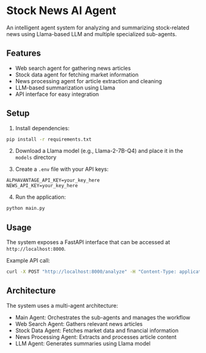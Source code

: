 # Stock News AI Agent

An intelligent agent system for analyzing and summarizing stock-related news using Llama-based LLM and multiple specialized sub-agents.

## Features

- Web search agent for gathering news articles
- Stock data agent for fetching market information
- News processing agent for article extraction and cleaning
- LLM-based summarization using Llama
- API interface for easy integration

## Setup

1. Install dependencies:
```bash
pip install -r requirements.txt
```

2. Download a Llama model (e.g., Llama-2-7B-Q4) and place it in the `models` directory

3. Create a `.env` file with your API keys:
```
ALPHAVANTAGE_API_KEY=your_key_here
NEWS_API_KEY=your_key_here
```

4. Run the application:
```bash
python main.py
```

## Usage

The system exposes a FastAPI interface that can be accessed at `http://localhost:8000`.

Example API call:
```bash
curl -X POST "http://localhost:8000/analyze" -H "Content-Type: application/json" -d '{"symbol": "AAPL", "days": 1}'
```

## Architecture

The system uses a multi-agent architecture:
- Main Agent: Orchestrates the sub-agents and manages the workflow
- Web Search Agent: Gathers relevant news articles
- Stock Data Agent: Fetches market data and financial information
- News Processing Agent: Extracts and processes article content
- LLM Agent: Generates summaries using Llama model
